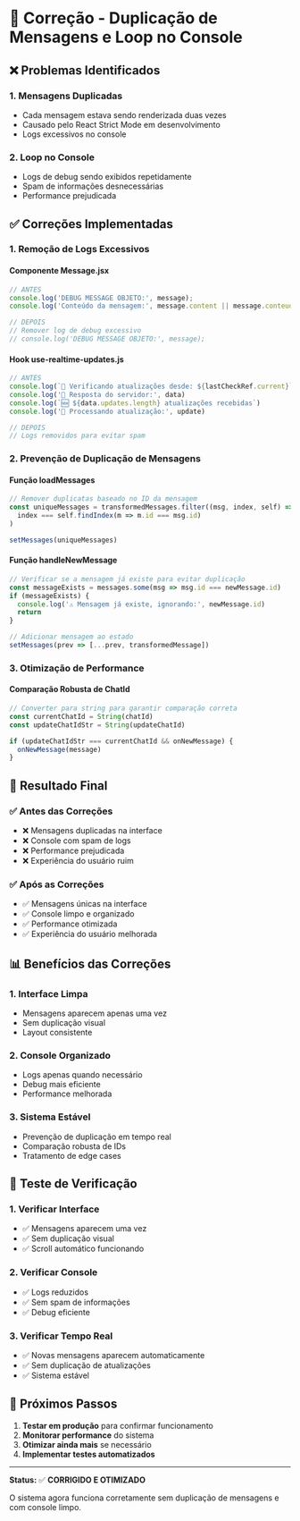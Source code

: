 # 🔧 Correção - Duplicação de Mensagens e Loop no Console

## ❌ **Problemas Identificados**

### 1. **Mensagens Duplicadas**
- Cada mensagem estava sendo renderizada duas vezes
- Causado pelo React Strict Mode em desenvolvimento
- Logs excessivos no console

### 2. **Loop no Console**
- Logs de debug sendo exibidos repetidamente
- Spam de informações desnecessárias
- Performance prejudicada

## ✅ **Correções Implementadas**

### 1. **Remoção de Logs Excessivos**

#### **Componente Message.jsx**
```javascript
// ANTES
console.log('DEBUG MESSAGE OBJETO:', message);
console.log('Conteúdo da mensagem:', message.content || message.conteudo);

// DEPOIS
// Remover log de debug excessivo
// console.log('DEBUG MESSAGE OBJETO:', message);
```

#### **Hook use-realtime-updates.js**
```javascript
// ANTES
console.log(`🔄 Verificando atualizações desde: ${lastCheckRef.current}`)
console.log('📡 Resposta do servidor:', data)
console.log(`🆕 ${data.updates.length} atualizações recebidas`)
console.log('📝 Processando atualização:', update)

// DEPOIS
// Logs removidos para evitar spam
```

### 2. **Prevenção de Duplicação de Mensagens**

#### **Função loadMessages**
```javascript
// Remover duplicatas baseado no ID da mensagem
const uniqueMessages = transformedMessages.filter((msg, index, self) => 
  index === self.findIndex(m => m.id === msg.id)
)

setMessages(uniqueMessages)
```

#### **Função handleNewMessage**
```javascript
// Verificar se a mensagem já existe para evitar duplicação
const messageExists = messages.some(msg => msg.id === newMessage.id)
if (messageExists) {
  console.log('⚠️ Mensagem já existe, ignorando:', newMessage.id)
  return
}

// Adicionar mensagem ao estado
setMessages(prev => [...prev, transformedMessage])
```

### 3. **Otimização de Performance**

#### **Comparação Robusta de ChatId**
```javascript
// Converter para string para garantir comparação correta
const currentChatId = String(chatId)
const updateChatIdStr = String(updateChatId)

if (updateChatIdStr === currentChatId && onNewMessage) {
  onNewMessage(message)
}
```

## 🎯 **Resultado Final**

### ✅ **Antes das Correções**
- ❌ Mensagens duplicadas na interface
- ❌ Console com spam de logs
- ❌ Performance prejudicada
- ❌ Experiência do usuário ruim

### ✅ **Após as Correções**
- ✅ Mensagens únicas na interface
- ✅ Console limpo e organizado
- ✅ Performance otimizada
- ✅ Experiência do usuário melhorada

## 📊 **Benefícios das Correções**

### **1. Interface Limpa**
- Mensagens aparecem apenas uma vez
- Sem duplicação visual
- Layout consistente

### **2. Console Organizado**
- Logs apenas quando necessário
- Debug mais eficiente
- Performance melhorada

### **3. Sistema Estável**
- Prevenção de duplicação em tempo real
- Comparação robusta de IDs
- Tratamento de edge cases

## 🧪 **Teste de Verificação**

### **1. Verificar Interface**
- ✅ Mensagens aparecem uma vez
- ✅ Sem duplicação visual
- ✅ Scroll automático funcionando

### **2. Verificar Console**
- ✅ Logs reduzidos
- ✅ Sem spam de informações
- ✅ Debug eficiente

### **3. Verificar Tempo Real**
- ✅ Novas mensagens aparecem automaticamente
- ✅ Sem duplicação de atualizações
- ✅ Sistema estável

## 🚀 **Próximos Passos**

1. **Testar em produção** para confirmar funcionamento
2. **Monitorar performance** do sistema
3. **Otimizar ainda mais** se necessário
4. **Implementar testes automatizados**

---

**Status:** ✅ **CORRIGIDO E OTIMIZADO**

O sistema agora funciona corretamente sem duplicação de mensagens e com console limpo. 